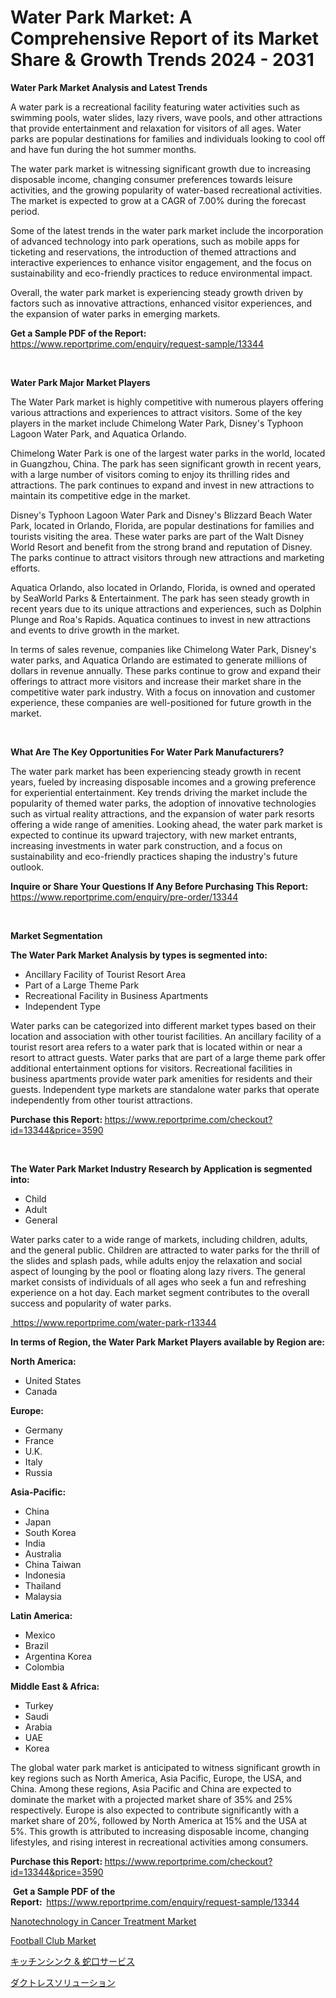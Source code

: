 <p><h1>Water Park Market: A Comprehensive Report of its Market Share & Growth Trends 2024 - 2031</h1></p><p><strong>Water Park Market Analysis and Latest Trends</strong></p>
<p><p>A water park is a recreational facility featuring water activities such as swimming pools, water slides, lazy rivers, wave pools, and other attractions that provide entertainment and relaxation for visitors of all ages. Water parks are popular destinations for families and individuals looking to cool off and have fun during the hot summer months.</p><p>The water park market is witnessing significant growth due to increasing disposable income, changing consumer preferences towards leisure activities, and the growing popularity of water-based recreational activities. The market is expected to grow at a CAGR of 7.00% during the forecast period.</p><p>Some of the latest trends in the water park market include the incorporation of advanced technology into park operations, such as mobile apps for ticketing and reservations, the introduction of themed attractions and interactive experiences to enhance visitor engagement, and the focus on sustainability and eco-friendly practices to reduce environmental impact.</p><p>Overall, the water park market is experiencing steady growth driven by factors such as innovative attractions, enhanced visitor experiences, and the expansion of water parks in emerging markets.</p></p>
<p><strong>Get a Sample PDF of the Report:&nbsp;</strong> <a href="https://www.reportprime.com/enquiry/request-sample/13344">https://www.reportprime.com/enquiry/request-sample/13344</a></p>
<p>&nbsp;</p>
<p><strong>Water Park Major Market Players</strong></p>
<p><p>The Water Park market is highly competitive with numerous players offering various attractions and experiences to attract visitors. Some of the key players in the market include Chimelong Water Park, Disney's Typhoon Lagoon Water Park, and Aquatica Orlando.</p><p>Chimelong Water Park is one of the largest water parks in the world, located in Guangzhou, China. The park has seen significant growth in recent years, with a large number of visitors coming to enjoy its thrilling rides and attractions. The park continues to expand and invest in new attractions to maintain its competitive edge in the market. </p><p>Disney's Typhoon Lagoon Water Park and Disney's Blizzard Beach Water Park, located in Orlando, Florida, are popular destinations for families and tourists visiting the area. These water parks are part of the Walt Disney World Resort and benefit from the strong brand and reputation of Disney. The parks continue to attract visitors through new attractions and marketing efforts.</p><p>Aquatica Orlando, also located in Orlando, Florida, is owned and operated by SeaWorld Parks & Entertainment. The park has seen steady growth in recent years due to its unique attractions and experiences, such as Dolphin Plunge and Roa's Rapids. Aquatica continues to invest in new attractions and events to drive growth in the market.</p><p>In terms of sales revenue, companies like Chimelong Water Park, Disney's water parks, and Aquatica Orlando are estimated to generate millions of dollars in revenue annually. These parks continue to grow and expand their offerings to attract more visitors and increase their market share in the competitive water park industry. With a focus on innovation and customer experience, these companies are well-positioned for future growth in the market.</p></p>
<p>&nbsp;</p>
<p><strong>What Are The Key Opportunities For Water Park Manufacturers?</strong></p>
<p><p>The water park market has been experiencing steady growth in recent years, fueled by increasing disposable incomes and a growing preference for experiential entertainment. Key trends driving the market include the popularity of themed water parks, the adoption of innovative technologies such as virtual reality attractions, and the expansion of water park resorts offering a wide range of amenities. Looking ahead, the water park market is expected to continue its upward trajectory, with new market entrants, increasing investments in water park construction, and a focus on sustainability and eco-friendly practices shaping the industry's future outlook.</p></p>
<p><strong>Inquire or Share Your Questions If Any Before Purchasing This Report:</strong> <a href="https://www.reportprime.com/enquiry/pre-order/13344">https://www.reportprime.com/enquiry/pre-order/13344</a></p>
<p>&nbsp;</p>
<p><strong>Market Segmentation</strong></p>
<p><strong>The Water Park Market Analysis by types is segmented into:</strong></p>
<p><ul><li>Ancillary Facility of Tourist Resort Area</li><li>Part of a Large Theme Park</li><li>Recreational Facility in Business Apartments</li><li>Independent Type</li></ul></p>
<p><p>Water parks can be categorized into different market types based on their location and association with other tourist facilities. An ancillary facility of a tourist resort area refers to a water park that is located within or near a resort to attract guests. Water parks that are part of a large theme park offer additional entertainment options for visitors. Recreational facilities in business apartments provide water park amenities for residents and their guests. Independent type markets are standalone water parks that operate independently from other tourist attractions.</p></p>
<p><strong>Purchase this Report:&nbsp;</strong><a href="https://www.reportprime.com/checkout?id=13344&price=3590">https://www.reportprime.com/checkout?id=13344&price=3590</a></p>
<p>&nbsp;</p>
<p><strong>The Water Park Market Industry Research by Application is segmented into:</strong></p>
<p><ul><li>Child</li><li>Adult</li><li>General</li></ul></p>
<p><p>Water parks cater to a wide range of markets, including children, adults, and the general public. Children are attracted to water parks for the thrill of the slides and splash pads, while adults enjoy the relaxation and social aspect of lounging by the pool or floating along lazy rivers. The general market consists of individuals of all ages who seek a fun and refreshing experience on a hot day. Each market segment contributes to the overall success and popularity of water parks.</p></p>
<p><a href="https://www.reportprime.com/water-park-r13344">&nbsp;https://www.reportprime.com/water-park-r13344</a></p>
<p><strong>In terms of Region, the Water Park Market Players available by Region are:</strong></p>
<p>
    <p> <strong> North America: </strong>
        <ul>
            <li>United States</li>
            <li>Canada</li>
        </ul>
        </p> 
    <p> <strong> Europe: </strong>
        <ul>
            <li>Germany</li>
            <li>France</li>
            <li>U.K.</li>
            <li>Italy</li>
            <li>Russia</li>
        </ul>
        </p> 
    <p> <strong> Asia-Pacific: </strong>
        <ul>
            <li>China</li>
            <li>Japan</li>
            <li>South Korea</li>
            <li>India</li>
            <li>Australia</li>
            <li>China Taiwan</li>
            <li>Indonesia</li>
            <li>Thailand</li>
            <li>Malaysia</li>
        </ul>
        </p> 
    <p> <strong> Latin America: </strong>
        <ul>
            <li>Mexico</li>
            <li>Brazil</li>
            <li>Argentina Korea</li>
            <li>Colombia</li>
        </ul>
        </p> 
    <p> <strong> Middle East & Africa: </strong>
        <ul>
            <li>Turkey</li>
            <li>Saudi</li>
            <li>Arabia</li>
            <li>UAE</li>
            <li>Korea</li>
        </ul>
    </p>
    </p>
<p><p>The global water park market is anticipated to witness significant growth in key regions such as North America, Asia Pacific, Europe, the USA, and China. Among these regions, Asia Pacific and China are expected to dominate the market with a projected market share of 35% and 25% respectively. Europe is also expected to contribute significantly with a market share of 20%, followed by North America at 15% and the USA at 5%. This growth is attributed to increasing disposable income, changing lifestyles, and rising interest in recreational activities among consumers.</p></p>
<p><strong>Purchase this Report: </strong><a href="https://www.reportprime.com/checkout?id=13344&price=3590">https://www.reportprime.com/checkout?id=13344&price=3590</a></p>
<p>&nbsp;<strong>Get a Sample PDF of the Report:&nbsp;&nbsp;</strong><a href="https://www.reportprime.com/enquiry/request-sample/13344">https://www.reportprime.com/enquiry/request-sample/13344</a></p>
<p><strong></strong></p>
<p><p><a href="https://github.com/marthawweekle/Market-Research-Report-List-1/blob/main/nanotechnology-in-cancer-treatment-market.md">Nanotechnology in Cancer Treatment Market</a></p><p><a href="https://github.com/HenrietteMills1/Market-Research-Report-List-1/blob/main/football-club-market.md">Football Club Market</a></p><p><a href="https://github.com/zjkmgcs938405/Market-Research-Report-List-2/blob/main/840293480200.md">キッチンシンク & 蛇口サービス</a></p><p><a href="https://github.com/mohamedbakry57/Market-Research-Report-List-4/blob/main/568535580199.md">ダクトレスソリューション</a></p></p>